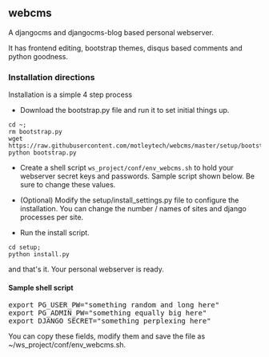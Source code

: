 ## webcms

A djangocms and djangocms-blog based personal webserver.

It has frontend editing, bootstrap themes, disqus based comments and python goodness.

### Installation directions

Installation is a simple 4 step process

* Download the bootstrap.py file and run it to set initial things up.

```
cd ~;
rm bootstrap.py
wget https://raw.githubusercontent.com/motleytech/webcms/master/setup/bootstrap.py
python bootstrap.py
```

* Create a shell script `ws_project/conf/env_webcms.sh` to hold your webserver secret keys and passwords. Sample script shown below. Be sure to change these values.

* (Optional) Modify the setup/install_settings.py file to configure the installation. You can change the number / names of sites and django processes per site.

* Run the install script.
```
cd setup;
python install.py
```

and that's it. Your personal webserver is ready.

#### Sample shell script 

<pre>
export PG_USER_PW="something random and long here"
export PG_ADMIN_PW="something equally big here"
export DJANGO_SECRET="something perplexing here"
</pre>

You can copy these fields, modify them and save the file as ~/ws_project/conf/env_webcms.sh.
